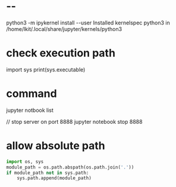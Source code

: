 # --
python3 -m ipykernel install --user
Installed kernelspec python3 in /home/lkit/.local/share/jupyter/kernels/python3

# check execution path
import sys
print(sys.executable)

# command
jupyter notbook list

// stop server on port 8888
jupyter notebook stop 8888


# allow absolute path
```py
import os, sys
module_path = os.path.abspath(os.path.join('.'))
if module_path not in sys.path:
    sys.path.append(module_path)
```






